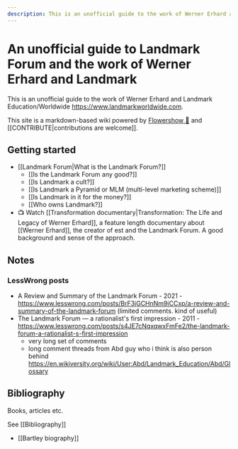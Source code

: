 ```yaml
---
description: This is an unofficial guide to the work of Werner Erhard and Landmark Education/Worldwide https://www.landmarkworldwide.com.
---
```


# An unofficial guide to Landmark Forum and the work of Werner Erhard and Landmark

This is an unofficial guide to the work of Werner Erhard and Landmark Education/Worldwide https://www.landmarkworldwide.com.

This site is a markdown-based wiki powered by [Flowershow 💐](https://flowershow.app/) and [[CONTRIBUTE|contributions are welcome]].

## Getting started

- [[Landmark Forum|What is the Landmark Forum?]]
    - [[Is the Landmark Forum any good?]]
    - [[Is Landmark a cult?]]
    - [[Is Landmark a Pyramid or MLM (multi-level marketing scheme)]]
    - [[Is Landmark in it for the money?]]
    - [[Who owns Landmark?]]
- 📺 Watch [[Transformation documentary|Transformation: The Life and Legacy of Werner Erhard]], a feature length documentary about [[Werner Erhard]], the creator of est and the Landmark Forum. A good background and sense of the approach.

## Notes

### LessWrong posts

- A Review and Summary of the Landmark Forum - 2021 - https://www.lesswrong.com/posts/BrF3jGCHnNm9iCCxp/a-review-and-summary-of-the-landmark-forum (limited comments. kind of useful)
- The Landmark Forum — a rationalist's first impression - 2011 - https://www.lesswrong.com/posts/s4JE7cNqxqwxFmFe2/the-landmark-forum-a-rationalist-s-first-impression
  - very long set of comments
  - long comment threads from Abd guy who i think is also person behind https://en.wikiversity.org/wiki/User:Abd/Landmark_Education/Abd/Glossary

## Bibliography

Books, articles etc.

See [[Bibliography]]

- [[Bartley biography]]